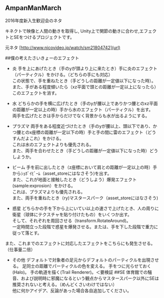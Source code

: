 ﻿## AmpanManMarch
2016年度新入生歓迎会のネタ

キネクトで映像と人間の動きを取得し,
Unity上で関節の動きに合わせ,エフェクトとSEをつけるプロジェクトです。

元ネタ
[http://www.nicovideo.jp/watch/sm21804742](url)

##僕の考えたさいきょーのエフェクト

* 炎
手を上にあげたとき（手のyが頭より上に来たとき）手に炎のエフェクト（パーティクル）をかける。（どちらの手にも対応）  
この状態で、手を重ねたとき（手どうしの距離が一定値以下になった時）。  
また、手がある程度傾いたら（xz平面で頭との距離が一定以上になったら）このエフェクトを消す。  

* 水
どちらかの手を横に広げたとき（手のyが腰以上でありかつ腰とのxz平面の距離が一定以上の時）手から水のエフェクト（パーティクル）を出す。  
両手を広げたときは手からだけでなく背景からも水が出るようにする。  

* プラズマ
両手をある程度近づけたとき（手のyが腰以上、頭以下であり、かつ腰とのx座標の距離が一定以下の時）手と手の間に雷のエフェクト（どうすんだよこれ）をかける。  
これは水のエフェクトよりも優先される。  
また、両手を合わせたとき（手どうしの距離が一定値以下になった時）どうしようか。  

* ビーム
手を前に出したとき（z座標において肩との距離が一定以上の時）手からｼｮﾎﾞｲﾋﾞｰﾑ（asset_storeにはなさそう)を出す。  
また、これが地面と接触したとき（どうしよう）爆発エフェクト(sample:exprosion）をかける。  
これは、プラズマよりも優先される。  
また、両手を重ねたとき（ry)マスタースパーク（asset_storeにはなさそう)  

* 惑星
どちらかの手を下から上にいてい以上の速さで上げたとき、人の周りに衛星（球体にテクスチャを貼り付けたもの）をいくつか出す。  
そして、それぞれを周回させる（transform.RotateAround)。  
一定時間立った段階で惑星を爆発させる。または、手を下した段階で重力に従って落とす。

また、これまでのエフェクトに対応したエフェクトをこちらにも発生させる。（仕事量二倍）


* その他
デフォルトで対象者の足元からデフォルトのパーティクルを出現させる。
足同士の距離でパーティクルの色を変える。
手をつに光らせておく(Halo)。
手の軌道を描く(Trail Renderer)。＜要検証
##SE
体育館での騒音、および説明時に邪魔になるという観点からマスタースパーク以外にSEは推奨されないと考える。（めんどくさいわけではない）  
他に何かアイデア、反論があった場合各自追加してください。
